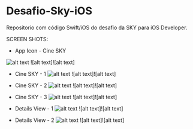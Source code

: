 # Desafio-Sky-iOS

Repositorio com código Swift/iOS do desafio da SKY para iOS Developer.


SCREEN SHOTS:

* App Icon - Cine SKY

![alt text](ScreenShots/Icone.png)
![alt text]![alt text]


* Cine SKY - 1
![alt text](ScreenShots/Home1.png)
![alt text]![alt text]


* Cine SKY - 2
![alt text](ScreenShots/Home2.png)
![alt text]![alt text]


* Cine SKY - 3
![alt text](ScreenShots/Home3.png)
![alt text]![alt text]


* Details View - 1
![alt text](ScreenShots/Details1.png)
![alt text]![alt text]


* Details View - 2
![alt text](ScreenShots/Details2.png)
![alt text]![alt text]
